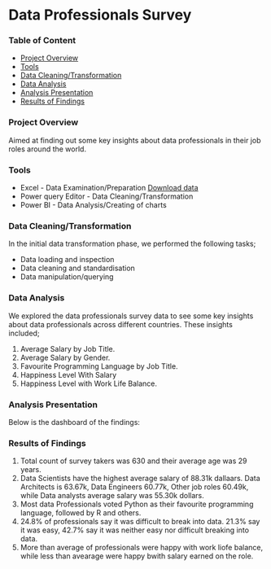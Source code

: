 # Data Professionals Survey

### Table of Content
- [Project Overview](#project-overview)
- [Tools](#tools)
- [Data Cleaning/Transformation](#data-cleaningtransformation)
- [Data Analysis](#data-analysis)
- [Analysis Presentation](#analysis-presentation)
- [Results of Findings](resultsoffindngs)


### Project Overview
Aimed at finding out some key insights about data professionals in their job roles around the world.

### Tools 

- Excel - Data Examination/Preparation [Download data]()
- Power query Editor - Data Cleaning/Transformation
- Power BI - Data Analysis/Creating of charts

### Data Cleaning/Transformation

In the initial data transformation phase, we performed the following tasks;
- Data loading and inspection
- Data cleaning and standardisation
- Data manipulation/querying

### Data Analysis

We explored the data professionals survey data to see some key insights about data professionals across different countries. These insights included;
1. Average Salary by Job Title.
2. Average Salary by Gender.
3. Favourite Programming Language by Job Title.
4. Happiness Level With Salary
5. Happiness Level with Work Life Balance.

### Analysis Presentation

Below is the dashboard of the findings:


### Results of Findings

1. Total count of survey takers was 630 and their average age was 29 years.
2. Data Scientists have the highest average salary of 88.31k dallaars. Data Architects is 63.67k, Data Engineers 60.77k, Other job roles 60.49k, while Data analysts average salary was 55.30k dollars.
3. Most data Professionals voted Python as their favourite programming language, followed by R and others.
4. 24.8% of professionals say it was difficult to break into data. 21.3% say it was easy, 42.7% say it was neither easy nor difficult breaking into data.
5. More than average of professionals were happy with work liofe balance, while less than avearage were happy bwith salary earned on the role.


